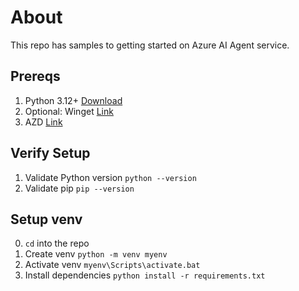 # About
This repo has samples to getting started on Azure AI Agent service.

## Prereqs
1. Python 3.12+ [Download](https://www.python.org/downloads/release/python-3120/)
2. Optional: Winget [Link](https://learn.microsoft.com/en-us/windows/package-manager/winget/#install-winget)
3. AZD [Link](https://learn.microsoft.com/en-us/azure/developer/azure-developer-cli/install-azd?tabs=winget-windows%2Cbrew-mac%2Cscript-linux&pivots=os-windows)

## Verify Setup
1. Validate Python version `python --version`
2. Validate pip `pip --version`

## Setup venv
0. `cd` into the repo
1. Create venv
`python -m venv myenv`
2. Activate venv
`myenv\Scripts\activate.bat`
3. Install dependencies
`python install -r requirements.txt`
